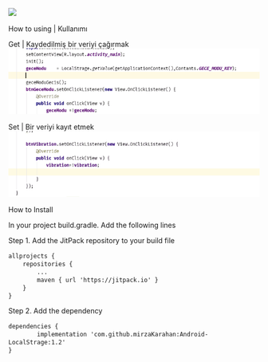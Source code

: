[![](https://jitpack.io/v/mirzaKarahan/Android-LocalStrage.svg)](https://jitpack.io/#mirzaKarahan/Android-LocalStrage)

How to using | Kullanımı

Get | Kaydedilmiş bir veriyi çağırmak
![Example1](gif/LocalStroge_get.gif)

Set | Bir veriyi kayıt etmek
![Example1](gif/LocalStroge_set.gif)


How to Install

In your project build.gradle. Add the following lines

Step 1. Add the JitPack repository to your build file


	allprojects {
		repositories {
			...
			maven { url 'https://jitpack.io' }
		}
	}
Step 2. Add the dependency

	dependencies {
	        implementation 'com.github.mirzaKarahan:Android-LocalStrage:1.2'
	}
